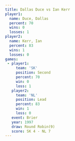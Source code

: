 ```yaml
---
title: Dallas Duce vs Ian Kerr
player1:            
  name: Duce, Dallas
  percent: 70       
  wins: 0           
  losses: 1         
player2:            
  name: Kerr, Ian   
  percent: 83       
  wins: 1           
  losses: 0         
games:
 - player1:          
     team: 'SK'      
     position: Second
     percent: 70     
     win: 0          
     loss: 1         
   player2:        
     team: 'NL'    
     position: Lead
     percent: 83   
     win: 1        
     loss: 0       
   event: Brier        
   year: 1997          
   draw: Round Robin(9)
   score: SK 4 - NL 7  
---
```

